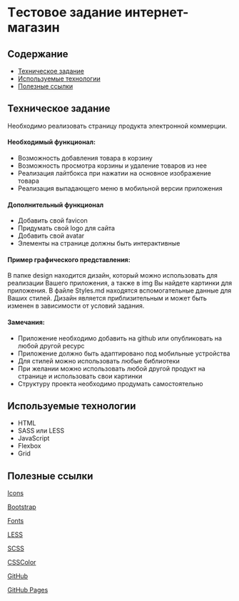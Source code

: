 # Tестовое задание интернет-магазин

## Содержание
- [Техническое задание](#Техническое-задание)
- [Используемые технологии](#Используемые-технологии)
- [Полезные ссылки](#Полезные-ссылки)

## Техническое задание
Необходимо реализовать страницу продукта электронной коммерции.

#### Необходимый функционал:
- Возможность добавления товара в корзину
- Возможность просмотра корзины и удаление товаров из нее
- Реализация лайтбокса при нажатии на основное изображение товара
- Реализация выпадающего меню в мобильной версии приложения

#### Дополнительный функционал
- Добавить свой favicon
- Придумать свой logo для сайта
- Добавить свой avatar
- Элементы на странице должны быть интерактивные

#### Пример графического представления:
В папке design находится дизайн, который можно использовать для реализации Вашего приложения, а также в img 
Вы найдете картинки для приложения. В файле Styles.md находятся вспомогательные данные для Ваших стилей.
Дизайн является приблизительным и может быть изменен в зависимости от условий задания.

#### Замечания:
- Приложение необходимо добавить на github или опубликовать на любой другой ресурс
- Приложение должно быть адаптировано под мобильные устройства
- Для стилей можно использовать любые библиотеки
- При желании можно использовать любой другой продукт на странице и использовать свои картинки
- Структуру проекта необходимо продумать самостоятельно

## Используемые технологии
- HTML
- SASS или LESS
- JavaScript
- Flexbox
- Grid

## Полезные ссылки

[Icons](https://icons8.ru/icons)

[Bootstrap](https://getbootstrap.com/)

[Fonts](https://fonts.google.com/)

[LESS](https://lesscss.org/)

[SCSS](https://sass-scss.ru/guide/)

[CSSColor](https://csscolor.ru/)

[GitHub](https://try.github.io/)

[GitHub Pages](https://pages.github.com/)


